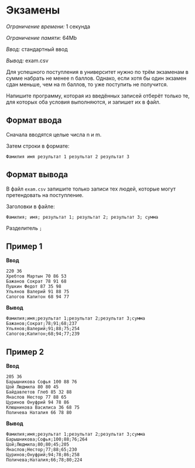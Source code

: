# Экзамены

*Ограничение времени:* 1 секунда

*Ограничение памяти:* 64Mb

*Ввод:* стандартный ввод

*Вывод:* exam.csv

Для успешного поступления в университет нужно по трём экзаменам в сумме набрать не менее n баллов. Однако, если хотя бы один экзамен сдан меньше, чем на m баллов, то уже поступить не получится.

Напишите программу, которая из введённых записей отберёт только те, для которых оба условия выполняются, и запишет их в файл.

## Формат ввода

Сначала вводятся целые числа n и m.

Затем строки в формате:

`Фамилия имя результат 1 результат 2 результат 3`

## Формат вывода

В файл `exam.csv` запишите только записи тех людей, которые могут претендовать на поступление.

Заголовки в файле:

`Фамилия; имя; результат 1; результат 2; результат 3; сумма`

Разделитель `;`

## Пример 1

**Ввод**
```
220 36
Хребтов Мартын 70 86 53
Бажанов Сократ 78 91 68
Пушкин Федот 87 35 98
Ульянов Валерий 91 88 75
Сапогов Капитон 68 94 77
```

**Вывод**
```
Фамилия;имя;результат 1;результат 2;результат 3;сумма
Бажанов;Сократ;78;91;68;237
Ульянов;Валерий;91;88;75;254
Сапогов;Капитон;68;94;77;239
```

## Пример 2

**Ввод**
```
205 36
Барышникова Софья 100 88 76
Цой Людмила 80 80 45
Байдавлетов Глеб 85 32 88
Янаслов Нестор 77 88 65
Цуринов Онуфрий 94 78 86
Клюшникова Василиса 36 68 75
Поличева Наталия 66 78 80
```

**Вывод**
```
Фамилия;имя;результат 1;результат 2;результат 3;сумма
Барышникова;Софья;100;88;76;264
Цой;Людмила;80;80;45;205
Янаслов;Нестор;77;88;65;230
Цуринов;Онуфрий;94;78;86;258
Поличева;Наталия;66;78;80;224